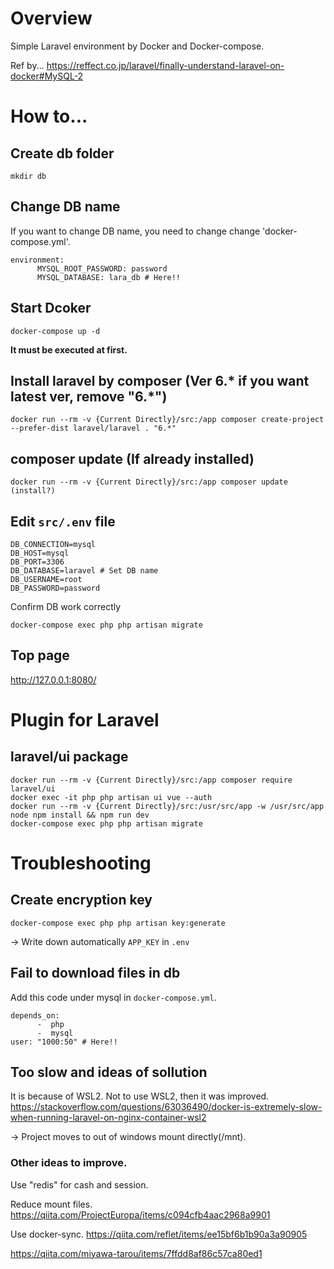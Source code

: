 # Overview
Simple Laravel environment by Docker and Docker-compose.

Ref by...
https://reffect.co.jp/laravel/finally-understand-laravel-on-docker#MySQL-2


# How to...
## Create db folder
```
mkdir db
```

## Change DB name
If you want to change DB name, you need to change change 'docker-compose.yml'. 
```
environment:
      MYSQL_ROOT_PASSWORD: password
      MYSQL_DATABASE: lara_db # Here!!
```

## Start Dcoker
```
docker-compose up -d
```

**It must be executed at first.**


## Install laravel by composer (Ver 6.* if you want latest ver, remove "6.*")
```
docker run --rm -v {Current Directly}/src:/app composer create-project --prefer-dist laravel/laravel . "6.*"
```

## composer update (If already installed)
```
docker run --rm -v {Current Directly}/src:/app composer update (install?)
```

## Edit `src/.env` file
```
DB_CONNECTION=mysql
DB_HOST=mysql
DB_PORT=3306
DB_DATABASE=laravel # Set DB name
DB_USERNAME=root
DB_PASSWORD=password
```

Confirm DB work correctly
```
docker-compose exec php php artisan migrate
```

## Top page
http://127.0.0.1:8080/


# Plugin for Laravel
## laravel/ui package
```
docker run --rm -v {Current Directly}/src:/app composer require laravel/ui
docker exec -it php php artisan ui vue --auth
docker run --rm -v {Current Directly}/src:/usr/src/app -w /usr/src/app node npm install && npm run dev
docker-compose exec php php artisan migrate
```


# Troubleshooting
## Create encryption key
```
docker-compose exec php php artisan key:generate
```
-> Write down automatically `APP_KEY` in `.env`

## Fail to download files in db
Add this code under mysql in `docker-compose.yml`.
```
depends_on:
      -  php
      -  mysql
user: "1000:50" # Here!!
```

## Too slow and ideas of sollution
It is because of WSL2. Not to use WSL2, then it was improved.
https://stackoverflow.com/questions/63036490/docker-is-extremely-slow-when-running-laravel-on-nginx-container-wsl2

-> Project moves to out of windows mount directly(/mnt).

### Other ideas to improve.
Use "redis" for cash and session.

Reduce mount files.
https://qiita.com/ProjectEuropa/items/c094cfb4aac2968a9901

Use docker-sync.
https://qiita.com/reflet/items/ee15bf6b1b90a3a90905

https://qiita.com/miyawa-tarou/items/7ffdd8af86c57ca80ed1
